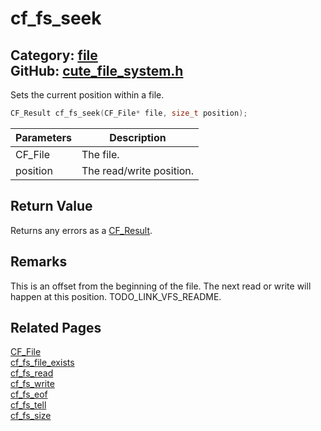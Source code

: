 [](../header.md ':include')

# cf_fs_seek

Category: [file](/api_reference?id=file)  
GitHub: [cute_file_system.h](https://github.com/RandyGaul/cute_framework/blob/master/include/cute_file_system.h)  
---

Sets the current position within a file.

```cpp
CF_Result cf_fs_seek(CF_File* file, size_t position);
```

Parameters | Description
--- | ---
CF_File | The file.
position | The read/write position.

## Return Value

Returns any errors as a [CF_Result](/utility/cf_result.md).

## Remarks

This is an offset from the beginning of the file. The next read or write will happen at this position. TODO_LINK_VFS_README.

## Related Pages

[CF_File](/file/cf_file.md)  
[cf_fs_file_exists](/file/cf_fs_file_exists.md)  
[cf_fs_read](/file/cf_fs_read.md)  
[cf_fs_write](/file/cf_fs_write.md)  
[cf_fs_eof](/file/cf_fs_eof.md)  
[cf_fs_tell](/file/cf_fs_tell.md)  
[cf_fs_size](/file/cf_fs_size.md)  
